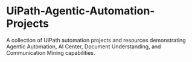 # UiPath-Agentic-Automation-Projects
A collection of UiPath automation projects and resources demonstrating Agentic Automation, AI Center, Document Understanding, and Communication Mining capabilities.

